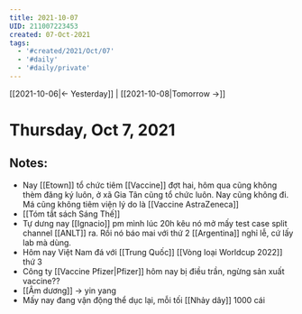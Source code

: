 ```yaml
---
title: 2021-10-07
UID: 211007223453
created: 07-Oct-2021
tags:
  - '#created/2021/Oct/07'
  - '#daily'
  - '#daily/private'
---
```

[[2021-10-06|<- Yesterday]] | [[2021-10-08|Tomorrow ->]]
# Thursday, Oct 7, 2021

## Notes:
- Nay [[Etown]] tổ chức tiêm [[Vaccine]] đợt hai, hôm qua cũng không thèm đăng ký luôn, ở xã Gia Tân cũng tổ chức luôn. Nay cũng không đi. Má cũng không tiêm viện lý do là [[Vaccine AstraZeneca]]
- [[Tóm tắt sách Sáng Thế]]
- Tự dưng nay [[Ignacio]] pm mình lúc 20h kêu nó mở mấy test case split channel [[ANLT]] ra. Rồi nó báo mai với thứ 2 [[Argentina]] nghỉ lễ, cứ lấy lab mà dùng.
- Hôm nay Việt Nam đá với [[Trung Quốc]] [[Vòng loại Worldcup 2022]] thứ 3
- Công ty [[Vaccine Pfizer|Pfizer]] hôm nay bị điều trần, ngừng sản xuất vaccine??
- [[Âm dương]] -> yin yang
- Mấy nay đang vận động thể dục lại, mỗi tối [[Nhảy dây]] 1000 cái